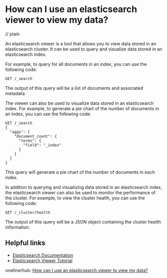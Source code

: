 # How can I use an elasticsearch viewer to view my data?
// plain

An elasticsearch viewer is a tool that allows you to view data stored in an elasticsearch cluster. It can be used to query and visualize data stored in an elasticsearch index.

For example, to query for all documents in an index, you can use the following code:
```
GET /_search
```
The output of this query will be a list of documents and associated metadata.

The viewer can also be used to visualize data stored in an elasticsearch index. For example, to generate a pie chart of the number of documents in an index, you can use the following code:
```
GET /_search
{
  "aggs": {
    "document_count": {
      "terms": {
        "field": "_index"
      }
    }
  }
}
```
This query will generate a pie chart of the number of documents in each index.

In addition to querying and visualizing data stored in an elasticsearch index, the elasticsearch viewer can also be used to monitor the performance of the cluster. For example, to view the cluster health, you can use the following code:
```
GET /_cluster/health
```
The output of this query will be a JSON object containing the cluster health information.

## Helpful links
- [Elasticsearch Documentation](https://www.elastic.co/guide/en/elasticsearch/reference/current/index.html)
- [Elasticsearch Viewer Tutorial](https://www.elastic.co/blog/getting-started-with-the-elasticsearch-viewer)

onelinerhub: [How can I use an elasticsearch viewer to view my data?](https://onelinerhub.com/elasticsearch/how-can-i-use-an-elasticsearch-viewer-to-view-my-data)